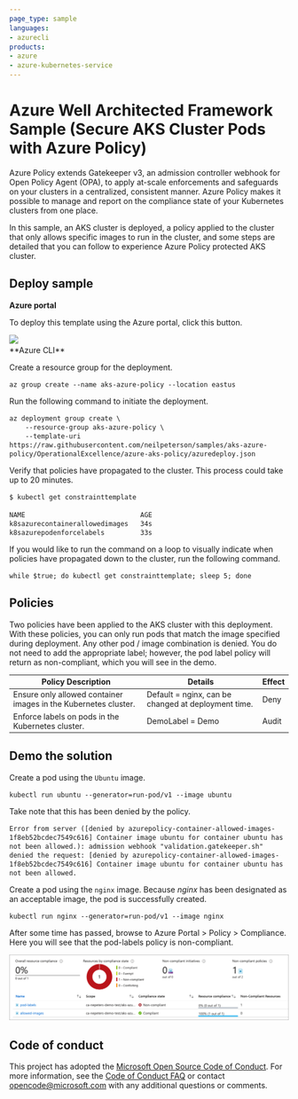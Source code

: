 ```yaml
--- 
page_type: sample
languages:
- azurecli
products:
- azure
- azure-kubernetes-service
---
```


# Azure Well Architected Framework Sample (Secure AKS Cluster Pods with Azure Policy)

Azure Policy extends Gatekeeper v3, an admission controller webhook for Open Policy Agent (OPA), to apply at-scale enforcements and safeguards on your clusters in a centralized, consistent manner. Azure Policy makes it possible to manage and report on the compliance state of your Kubernetes clusters from one place.

In this sample, an AKS cluster is deployed, a policy applied to the cluster that only allows specific images to run in the cluster, and some steps are detailed that you can follow to experience Azure Policy protected AKS cluster.

## Deploy sample

**Azure portal**

To deploy this template using the Azure portal, click this button.
<br />

<a href="https://portal.azure.com/#create/Microsoft.Template/uri/https%3A%2F%2Fraw.githubusercontent.com%2Fneilpeterson%2Fsamples%2Fazure-function-powershell%2FOperationalExcellence%2Fazure-aks-policy%2Fazuredeploy.json" target="_blank">
    <img src="http://azuredeploy.net/deploybutton.png"/>
</a>  
<br />
**Azure CLI**

Create a resource group for the deployment.

```azurecli
az group create --name aks-azure-policy --location eastus
```

Run the following command to initiate the deployment.

```azurecli
az deployment group create \
    --resource-group aks-azure-policy \
    --template-uri https://raw.githubusercontent.com/neilpeterson/samples/aks-azure-policy/OperationalExcellence/azure-aks-policy/azuredeploy.json
```

Verify that policies have propagated to the cluster. This process could take up to 20 minutes.

```azurecli
$ kubectl get constrainttemplate

NAME                             AGE
k8sazurecontainerallowedimages   34s
k8sazurepodenforcelabels         33s
```

If you would like to run the command on a loop to visually indicate when policies have propagated down to the cluster, run the following command.

```azurecli
while $true; do kubectl get constrainttemplate; sleep 5; done
```

## Policies

Two policies have been applied to the AKS cluster with this deployment. With these policies, you can only run pods that match the image specified during deployment. Any other pod / image combination is denied. You do not need to add the appropriate label; however, the pod label policy will return as non-compliant, which you will see in the demo.

| Policy Description | Details | Effect | 
|---|---|---|
| Ensure only allowed container images in the Kubernetes cluster. | Default = nginx, can be changed at deployment time. | Deny |
| Enforce labels on pods in the Kubernetes cluster. | DemoLabel = Demo | Audit |

## Demo the solution

Create a pod using the `Ubuntu` image.

```azurecli
kubectl run ubuntu --generator=run-pod/v1 --image ubuntu
```
Take note that this has been denied by the policy.

```
Error from server ([denied by azurepolicy-container-allowed-images-1f8eb52bcdec7549c616] Container image ubuntu for container ubuntu has not been allowed.): admission webhook "validation.gatekeeper.sh" denied the request: [denied by azurepolicy-container-allowed-images-1f8eb52bcdec7549c616] Container image ubuntu for container ubuntu has not been allowed.
```

Create a pod using the `nginx` image. Because _nginx_ has been designated as an acceptable image, the pod is successfully created.

```azurecli
kubectl run nginx --generator=run-pod/v1 --image nginx
```

After some time has passed, browse to Azure Portal > Policy > Compliance. Here you will see that the pod-labels policy is non-compliant.

![](./images/compliance.png)

## Code of conduct

This project has adopted the [Microsoft Open Source Code of Conduct](https://opensource.microsoft.com/codeofconduct/). For more information, see the [Code of Conduct FAQ](https://opensource.microsoft.com/codeofconduct/faq/) or contact [opencode@microsoft.com](mailto:opencode@microsoft.com) with any additional questions or comments.
